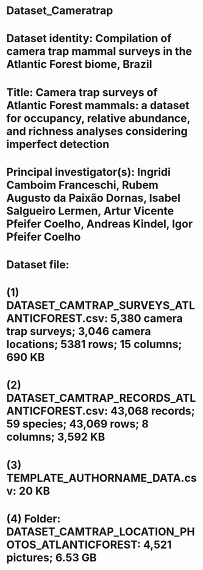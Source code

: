 # Dataset_Cameratrap
# Dataset identity: Compilation of camera trap mammal surveys in the Atlantic Forest biome, Brazil

# Title: Camera trap surveys of Atlantic Forest mammals: a dataset for occupancy, relative abundance, and richness analyses considering imperfect detection
# Principal investigator(s): Ingridi Camboim Franceschi, Rubem Augusto da Paixão Dornas, Isabel Salgueiro Lermen, Artur Vicente Pfeifer Coelho, Andreas Kindel, Igor Pfeifer Coelho

# Dataset file:
# (1)	DATASET_CAMTRAP_SURVEYS_ATLANTICFOREST.csv: 5,380 camera trap surveys; 3,046 camera locations; 5381 rows; 15 columns; 690 KB
# (2)	DATASET_CAMTRAP_RECORDS_ATLANTICFOREST.csv: 43,068 records; 59 species; 43,069 rows; 8 columns; 3,592 KB
# (3)	TEMPLATE_AUTHORNAME_DATA.csv: 20 KB
# (4)	Folder: DATASET_CAMTRAP_LOCATION_PHOTOS_ATLANTICFOREST: 4,521 pictures; 6.53 GB

